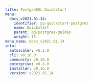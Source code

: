 ```yaml
---
title: PostgreSQL Quickstart
menu:
  docs_v2021.01.14:
    identifier: pg-quickstart-postgres
    name: Quickstart
    parent: pg-postgres-guides
    weight: 15
menu_name: docs_v2021.01.14
info:
  autoscaler: v0.1.0
  cli: v0.16.0
  community: v0.16.0
  enterprise: v0.3.0
  installer: v0.16.0
  version: v2021.01.14
---
```


